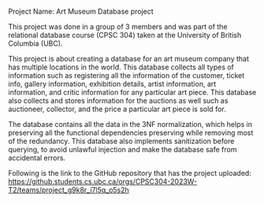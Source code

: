 Project Name: Art Museum Database project

This project was done in a group of 3 members and was part of the relational database course (CPSC 304) taken at the University of British Columbia (UBC).

This project is about creating a database for an art museum company that has multiple locations in the world. This database collects all types of information such as registering all the information of the customer, ticket info, gallery information, exhibition details, artist information, art information, and critic information for any particular art piece. This database also collects and stores information for the auctions as well such as auctioneer, collector, and the price a particular art piece is sold for.

The database contains all the data in the 3NF normalization, which helps in preserving all the functional dependencies preserving while removing most of the redundancy. This database also implements sanitization before querying, to avoid unlawful injection and make the database safe from accidental errors.

Following is the link to the GitHub repository that has the project uploaded: https://github.students.cs.ubc.ca/orgs/CPSC304-2023W-T2/teams/project_g9k8r_i7l5q_o5s2h
